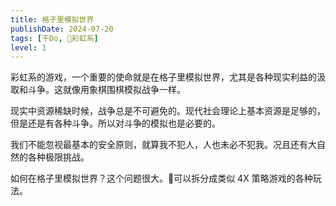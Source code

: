 ```yaml
---
title: 格子里模拟世界
publishDate: 2024-07-20
tags: [干Do, 🌈彩虹系]
level: 1
---
```


彩虹系的游戏，一个重要的使命就是在格子里模拟世界，尤其是各种现实利益的汲取和斗争。这就像用象棋围棋模拟战争一样。

现实中资源稀缺时候，战争总是不可避免的。现代社会理论上基本资源是足够的，但是还是有各种斗争。所以对斗争的模拟也是必要的。

我们不能忽视最基本的安全原则，就算我不犯人，人也未必不犯我。况且还有大自然的各种极限挑战。

如何在格子里模拟世界？这个问题很大。🤔可以拆分成类似 4X 策略游戏的各种玩法。
